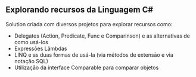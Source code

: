 ## Explorando recursos da Linguagem C#
Solution criada com diversos projetos para explorar recursos como:
- Delegates (Action, Predicate, Func e Comparinson) e as alternativas de como usá-los
- Expressões Lâmbdas
- LINQ e as duas formas de usá-la (via métodos de extensāo e via notaçāo SQL)
- Utilizaçāo da interface Comparable para comparar objetos
